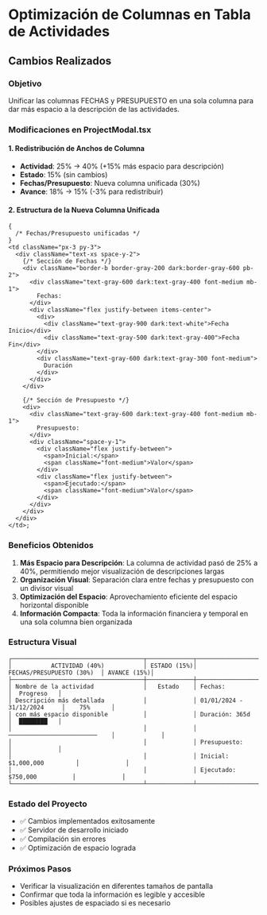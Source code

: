 # Optimización de Columnas en Tabla de Actividades

## Cambios Realizados

### Objetivo

Unificar las columnas FECHAS y PRESUPUESTO en una sola columna para dar más espacio a la descripción de las actividades.

### Modificaciones en ProjectModal.tsx

#### 1. Redistribución de Anchos de Columna

- **Actividad**: 25% → 40% (+15% más espacio para descripción)
- **Estado**: 15% (sin cambios)
- **Fechas/Presupuesto**: Nueva columna unificada (30%)
- **Avance**: 18% → 15% (-3% para redistribuir)

#### 2. Estructura de la Nueva Columna Unificada

```tsx
{
  /* Fechas/Presupuesto unificadas */
}
<td className="px-3 py-3">
  <div className="text-xs space-y-2">
    {/* Sección de Fechas */}
    <div className="border-b border-gray-200 dark:border-gray-600 pb-2">
      <div className="text-gray-600 dark:text-gray-400 font-medium mb-1">
        Fechas:
      </div>
      <div className="flex justify-between items-center">
        <div>
          <div className="text-gray-900 dark:text-white">Fecha Inicio</div>
          <div className="text-gray-500 dark:text-gray-400">Fecha Fin</div>
        </div>
        <div className="text-gray-600 dark:text-gray-300 font-medium">
          Duración
        </div>
      </div>
    </div>

    {/* Sección de Presupuesto */}
    <div>
      <div className="text-gray-600 dark:text-gray-400 font-medium mb-1">
        Presupuesto:
      </div>
      <div className="space-y-1">
        <div className="flex justify-between">
          <span>Inicial:</span>
          <span className="font-medium">Valor</span>
        </div>
        <div className="flex justify-between">
          <span>Ejecutado:</span>
          <span className="font-medium">Valor</span>
        </div>
      </div>
    </div>
  </div>
</td>;
```

### Beneficios Obtenidos

1. **Más Espacio para Descripción**: La columna de actividad pasó de 25% a 40%, permitiendo mejor visualización de descripciones largas
2. **Organización Visual**: Separación clara entre fechas y presupuesto con un divisor visual
3. **Optimización del Espacio**: Aprovechamiento eficiente del espacio horizontal disponible
4. **Información Compacta**: Toda la información financiera y temporal en una sola columna bien organizada

### Estructura Visual

```
┌─────────────────────────────────────┬─────────────┬──────────────────────────────┬─────────────┐
│           ACTIVIDAD (40%)           │ ESTADO (15%)│    FECHAS/PRESUPUESTO (30%)  │ AVANCE (15%)│
├─────────────────────────────────────┼─────────────┼──────────────────────────────┼─────────────┤
│ Nombre de la actividad              │   Estado    │ Fechas:                      │  Progreso   │
│ Descripción más detallada           │             │ 01/01/2024 - 31/12/2024     │    75%      │
│ con más espacio disponible          │             │ Duración: 365d               │  ████████   │
│                                     │             │ ─────────────────────────    │             │
│                                     │             │ Presupuesto:                 │             │
│                                     │             │ Inicial: $1,000,000         │             │
│                                     │             │ Ejecutado: $750,000          │             │
└─────────────────────────────────────┴─────────────┴──────────────────────────────┴─────────────┘
```

### Estado del Proyecto

- ✅ Cambios implementados exitosamente
- ✅ Servidor de desarrollo iniciado
- ✅ Compilación sin errores
- ✅ Optimización de espacio lograda

### Próximos Pasos

- Verificar la visualización en diferentes tamaños de pantalla
- Confirmar que toda la información es legible y accesible
- Posibles ajustes de espaciado si es necesario
